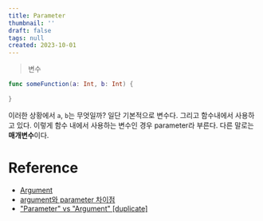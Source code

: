 ```yaml
---
title: Parameter
thumbnail: ''
draft: false
tags: null
created: 2023-10-01
---
```



 > 
 > 변수

````swift
func someFunction(a: Int, b: Int) {
    
}
````

이러한 상황에서 `a`, `b`는 무엇일까? 일단 기본적으로 변수다. 그리고 함수내에서 사용하고 있다. 이렇게 함수 내에서 사용하는 변수인 경우 parameter라 부른다. 다른 말로는 **매개변수**이다.

# Reference

* [Argument](Argument.md)
* [argument와 parameter 차이점](http://taewan.kim/tip/argument_parameter/)
* ["Parameter" vs "Argument" \[duplicate\]](https://stackoverflow.com/questions/1788923/parameter-vs-argument)
